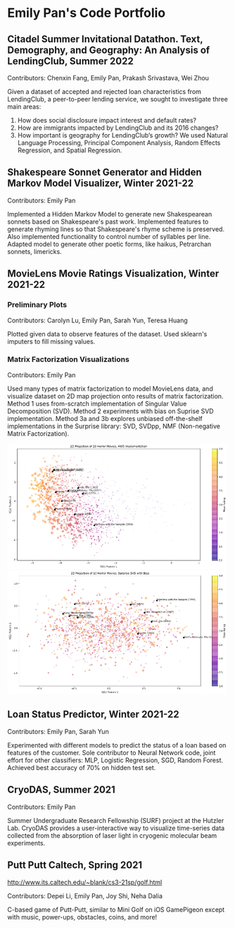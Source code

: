 # Emily Pan's Code Portfolio

## Citadel Summer Invitational Datathon. Text, Demography, and Geography: An Analysis of LendingClub, Summer 2022

Contributors: Chenxin Fang, Emily Pan, Prakash Srivastava, Wei Zhou

Given a dataset of accepted and rejected loan characteristics from LendingClub, a peer-to-peer lending service, we sought to investigate three main areas: 
  1. How does social disclosure impact interest and default rates? 
  2. How are immigrants impacted by LendingClub and its 2016 changes? 
  3. How important is geography for LendingClub’s growth?
We used Natural Language Processing, Principal Component Analysis, Random Effects Regression, and Spatial Regression. 

## Shakespeare Sonnet Generator and Hidden Markov Model Visualizer, Winter 2021-22

Contributors: Emily Pan

Implemented a Hidden Markov Model to generate new Shakespearean sonnets based on Shakespeare's past work. Implemented features to generate rhyming lines so that Shakespeare's rhyme scheme is preserved. Also implemented functionality to control number of syllables per line. Adapted model to generate other poetic forms, like haikus, Petrarchan sonnets, limericks. 


## MovieLens Movie Ratings Visualization, Winter 2021-22

### Preliminary Plots

Contributors: Carolyn Lu, Emily Pan, Sarah Yun, Teresa Huang 

Plotted given data to observe features of the dataset. Used sklearn's imputers to fill missing values. 

### Matrix Factorization Visualizations

Contributors: Emily Pan

Used many types of matrix factorization to model MovieLens data, and visualize dataset on 2D map projection onto results of matrix factorization. Method 1  uses from-scratch implementation of Singular Value Decomposition (SVD). Method 2 experiments with bias on Suprise SVD implementation. Method 3a and 3b explores unbiased off-the-shelf implementations in the Surprise library: SVD, SVDpp, NMF (Non-negative Matrix Factorization). 

<img src="/movielens-visualization/movie_example_unbiased.png" width="500"> <img src="/movielens-visualization/movie_example_bias.png" width="500">





## Loan Status Predictor, Winter 2021-22

Contributors: Emily Pan, Sarah Yun

Experimented with different models to predict the status of a loan based on features of the customer. Sole contributor to Neural Network code, joint effort for other classifiers: MLP, Logistic Regression, SGD, Random Forest. Achieved best accuracy of 70% on hidden test set. 

## CryoDAS, Summer 2021

Contributors: Emily Pan

Summer Undergraduate Research Fellowship (SURF) project at the Hutzler Lab. CryoDAS provides a user-interactive way to visualize time-series data collected from the absorption of laser light in cryogenic molecular beam experiments. 

## Putt Putt Caltech, Spring 2021
http://www.its.caltech.edu/~blank/cs3-21sp/golf.html

Contributors: Depei Li, Emily Pan, Joy Shi, Neha Dalia

C-based game of Putt-Putt, similar to Mini Golf on iOS GamePigeon except with music, power-ups, obstacles, coins, and more!
